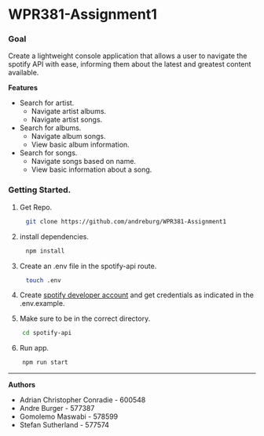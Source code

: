# WPR381-Assignment1

### Goal

Create a lightweight console application that allows a user to navigate the spotify API with ease, informing them about the latest and greatest content available.

**Features**

-   Search for artist.
    -   Navigate artist albums.
    -   Navigate artist songs.
-   Search for albums.
    -   Navigate album songs.
    -   View basic album information.
-   Search for songs.
    -   Navigate songs based on name.
    -   View basic information about a song.

### Getting Started.

1. Get Repo.

```bash
     git clone https://github.com/andreburg/WPR381-Assignment1
```

2. install dependencies.

```bash
     npm install
```

3. Create an .env file in the spotify-api route.

```bash
     touch .env
```

4. Create [spotify developer account](https://developer.spotify.com/documentation/web-api) and get credentials as indicated in the .env.example.

5. Make sure to be in the correct directory.

```bash
    cd spotify-api
```

6. Run app.

```bash
    npm run start
```

<hr>

**Authors**

-   Adrian Christopher Conradie - 600548
-   Andre Burger - 577387
-   Gomolemo Maswabi - 578599
-   Stefan Sutherland - 577574
